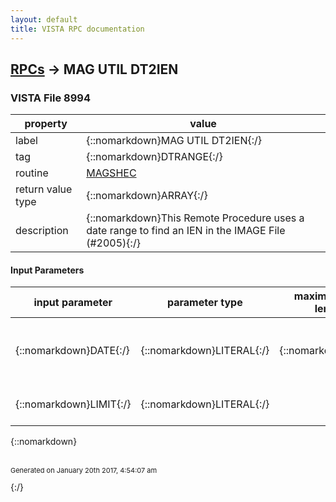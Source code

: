 ```yaml
---
layout: default
title: VISTA RPC documentation
---
```




## [RPCs](TableOfContent.md) &#8594; MAG UTIL DT2IEN 



### VISTA File 8994 


 property | value 
--- | --- 
 label | {::nomarkdown}MAG UTIL DT2IEN{:/}
 tag | {::nomarkdown}DTRANGE{:/}
 routine | [MAGSHEC](http://code.osehra.org/dox/Routine_MAGSHEC_source.html)
 return value type | {::nomarkdown}ARRAY{:/}
 description | {::nomarkdown}This Remote Procedure uses a date range to find an IEN in the IMAGE File (#2005){:/}

#### Input Parameters

| input parameter | parameter type | maximum data length | required | description | 
| --- | --- | --- | --- | --- | 
| {::nomarkdown}DATE{:/} | {::nomarkdown}LITERAL{:/} | {::nomarkdown}36{:/} | {::nomarkdown}true{:/} | {::nomarkdown}DATE for IMAGE file (#2005) IEN search by Image Saved Date{:/} | 
| {::nomarkdown}LIMIT{:/} | {::nomarkdown}LITERAL{:/} |  |  | {::nomarkdown}LIMIT - 0: LIMIT ONE YEAR RANGE        1: NONE{:/} | 

{::nomarkdown} <br/><br/><p style="font-size: 11px">Generated on January 20th 2017, 4:54:07 am</p>{:/}